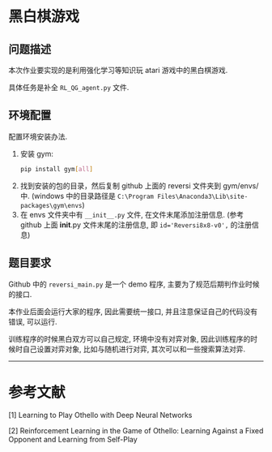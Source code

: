 # 黑白棋游戏

## 问题描述

本次作业要实现的是利用强化学习等知识玩 atari 游戏中的黑白棋游戏.

具体任务是补全 `RL_QG_agent.py` 文件.

## 环境配置

配置环境安装办法.

1. 安装 gym:
   ```bash
   pip install gym[all]
   ```
2. 找到安装的包的目录，然后复制 github 上面的 reversi 文件夹到 gym/envs/ 中.
   (windows 中的目录路径是 `C:\Program Files\Anaconda3\Lib\site-packages\gym\envs`)
3. 在 envs 文件夹中有 `__init__.py` 文件, 在文件末尾添加注册信息.
   (参考 github 上面 __init__.py 文件末尾的注册信息, 即 `id='Reversi8x8-v0',` 的注册信息)

## 题目要求

Github 中的 `reversi_main.py` 是一个 demo 程序, 主要为了规范后期判作业时候的接口.

本作业后面会运行大家的程序, 因此需要统一接口, 并且注意保证自己的代码没有错误, 可以运行.

训练程序的时候黑白双方可以自己规定, 环境中没有对弈对象, 因此训练程序的时候时自己设置对弈对象, 比如与随机进行对弈, 其次可以和一些搜索算法对弈.

---

# 参考文献

[1] Learning to Play Othello with Deep Neural Networks

[2] Reinforcement Learning in the Game of Othello: Learning Against a Fixed Opponent and Learning from Self-Play

